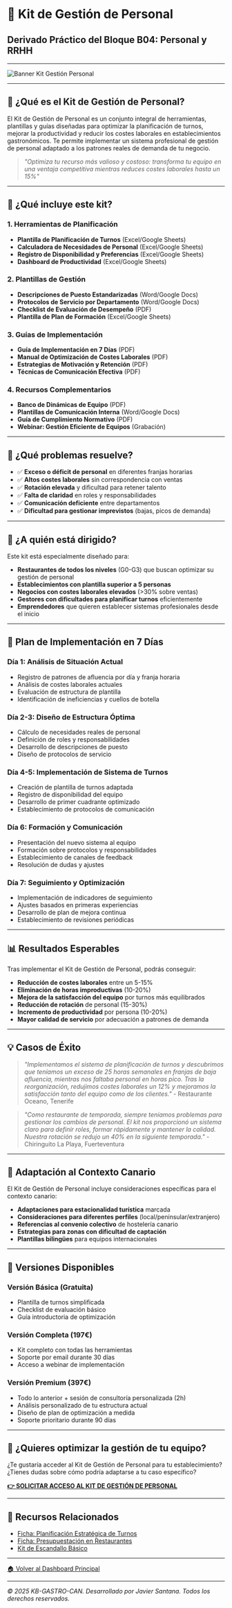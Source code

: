 # 👥 Kit de Gestión de Personal

## Derivado Práctico del Bloque B04: Personal y RRHH

---

![Banner Kit Gestión Personal](https://images.unsplash.com/photo-1556911220-bda9f7f7597e?ixlib=rb-4.0.3&ixid=M3wxMjA3fDB8MHxwaG90by1wYWdlfHx8fGVufDB8fHx8fA%3D%3D&auto=format&fit=crop&w=1170&q=80)

---

## 📌 ¿Qué es el Kit de Gestión de Personal?

El Kit de Gestión de Personal es un conjunto integral de herramientas, plantillas y guías diseñadas para optimizar la planificación de turnos, mejorar la productividad y reducir los costes laborales en establecimientos gastronómicos. Te permite implementar un sistema profesional de gestión de personal adaptado a los patrones reales de demanda de tu negocio.

> *"Optimiza tu recurso más valioso y costoso: transforma tu equipo en una ventaja competitiva mientras reduces costes laborales hasta un 15%"*

---

## 🎯 ¿Qué incluye este kit?

### 1. Herramientas de Planificación
- **Plantilla de Planificación de Turnos** (Excel/Google Sheets)
- **Calculadora de Necesidades de Personal** (Excel/Google Sheets)
- **Registro de Disponibilidad y Preferencias** (Excel/Google Sheets)
- **Dashboard de Productividad** (Excel/Google Sheets)

### 2. Plantillas de Gestión
- **Descripciones de Puesto Estandarizadas** (Word/Google Docs)
- **Protocolos de Servicio por Departamento** (Word/Google Docs)
- **Checklist de Evaluación de Desempeño** (PDF)
- **Plantilla de Plan de Formación** (Excel/Google Sheets)

### 3. Guías de Implementación
- **Guía de Implementación en 7 Días** (PDF)
- **Manual de Optimización de Costes Laborales** (PDF)
- **Estrategias de Motivación y Retención** (PDF)
- **Técnicas de Comunicación Efectiva** (PDF)

### 4. Recursos Complementarios
- **Banco de Dinámicas de Equipo** (PDF)
- **Plantillas de Comunicación Interna** (Word/Google Docs)
- **Guía de Cumplimiento Normativo** (PDF)
- **Webinar: Gestión Eficiente de Equipos** (Grabación)

---

## 🧩 ¿Qué problemas resuelve?

- ✅ **Exceso o déficit de personal** en diferentes franjas horarias
- ✅ **Altos costes laborales** sin correspondencia con ventas
- ✅ **Rotación elevada** y dificultad para retener talento
- ✅ **Falta de claridad** en roles y responsabilidades
- ✅ **Comunicación deficiente** entre departamentos
- ✅ **Dificultad para gestionar imprevistos** (bajas, picos de demanda)

---

## 👥 ¿A quién está dirigido?

Este kit está especialmente diseñado para:

- **Restaurantes de todos los niveles** (G0-G3) que buscan optimizar su gestión de personal
- **Establecimientos con plantilla superior a 5 personas**
- **Negocios con costes laborales elevados** (>30% sobre ventas)
- **Gestores con dificultades para planificar turnos** eficientemente
- **Emprendedores** que quieren establecer sistemas profesionales desde el inicio

---

## 📅 Plan de Implementación en 7 Días

### Día 1: Análisis de Situación Actual
- Registro de patrones de afluencia por día y franja horaria
- Análisis de costes laborales actuales
- Evaluación de estructura de plantilla
- Identificación de ineficiencias y cuellos de botella

### Día 2-3: Diseño de Estructura Óptima
- Cálculo de necesidades reales de personal
- Definición de roles y responsabilidades
- Desarrollo de descripciones de puesto
- Diseño de protocolos de servicio

### Día 4-5: Implementación de Sistema de Turnos
- Creación de plantilla de turnos adaptada
- Registro de disponibilidad del equipo
- Desarrollo de primer cuadrante optimizado
- Establecimiento de protocolos de comunicación

### Día 6: Formación y Comunicación
- Presentación del nuevo sistema al equipo
- Formación sobre protocolos y responsabilidades
- Establecimiento de canales de feedback
- Resolución de dudas y ajustes

### Día 7: Seguimiento y Optimización
- Implementación de indicadores de seguimiento
- Ajustes basados en primeras experiencias
- Desarrollo de plan de mejora continua
- Establecimiento de revisiones periódicas

---

## 📊 Resultados Esperables

Tras implementar el Kit de Gestión de Personal, podrás conseguir:

- **Reducción de costes laborales** entre un 5-15%
- **Eliminación de horas improductivas** (10-20%)
- **Mejora de la satisfacción del equipo** por turnos más equilibrados
- **Reducción de rotación** de personal (15-30%)
- **Incremento de productividad** por persona (10-20%)
- **Mayor calidad de servicio** por adecuación a patrones de demanda

---

## 💡 Casos de Éxito

> *"Implementamos el sistema de planificación de turnos y descubrimos que teníamos un exceso de 25 horas semanales en franjas de baja afluencia, mientras nos faltaba personal en horas pico. Tras la reorganización, redujimos costes laborales un 12% y mejoramos la satisfacción tanto del equipo como de los clientes."* - Restaurante Oceano, Tenerife

> *"Como restaurante de temporada, siempre teníamos problemas para gestionar los cambios de personal. El kit nos proporcionó un sistema claro para definir roles, formar rápidamente y mantener la calidad. Nuestra rotación se redujo un 40% en la siguiente temporada."* - Chiringuito La Playa, Fuerteventura

---

## 📌 Adaptación al Contexto Canario

El Kit de Gestión de Personal incluye consideraciones específicas para el contexto canario:

- **Adaptaciones para estacionalidad turística** marcada
- **Consideraciones para diferentes perfiles** (local/peninsular/extranjero)
- **Referencias al convenio colectivo** de hostelería canario
- **Estrategias para zonas con dificultad de captación**
- **Plantillas bilingües** para equipos internacionales

---

## 🔄 Versiones Disponibles

### Versión Básica (Gratuita)
- Plantilla de turnos simplificada
- Checklist de evaluación básico
- Guía introductoria de optimización

### Versión Completa (197€)
- Kit completo con todas las herramientas
- Soporte por email durante 30 días
- Acceso a webinar de implementación

### Versión Premium (397€)
- Todo lo anterior + sesión de consultoría personalizada (2h)
- Análisis personalizado de tu estructura actual
- Diseño de plan de optimización a medida
- Soporte prioritario durante 90 días

---

## 💬 ¿Quieres optimizar la gestión de tu equipo?

¿Te gustaría acceder al Kit de Gestión de Personal para tu establecimiento? ¿Tienes dudas sobre cómo podría adaptarse a tu caso específico?

**[👉 SOLICITAR ACCESO AL KIT DE GESTIÓN DE PERSONAL](/kb-gastro-can-2025/MVP_Notion/Solicitar_Acceso.md)**

---

## 🔗 Recursos Relacionados

- [Ficha: Planificación Estratégica de Turnos](/kb-gastro-can-2025/MVP_Notion/B04_Personal_y_RRHH.md)
- [Ficha: Presupuestación en Restaurantes](/kb-gastro-can-2025/MVP_Notion/B01_Gestion_Financiera.md)
- [Kit de Escandallo Básico](/kb-gastro-can-2025/MVP_Notion/Kit_Escandallo.md)

---

[🏠 Volver al Dashboard Principal](/kb-gastro-can-2025/MVP_Notion/00_Dashboard_Principal.md)

---

*© 2025 KB-GASTRO-CAN. Desarrollado por Javier Santana. Todos los derechos reservados.*
